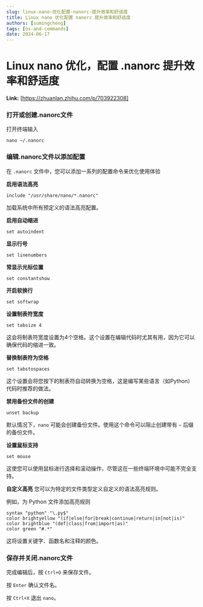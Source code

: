 ```yaml
---
slug: linux-nano-优化配置-nanorc-提升效率和舒适度
title: Linux nano 优化配置 nanorc 提升效率和舒适度
authors: [sumingcheng]
tags: [os-and-commands]
date: 2024-06-17
---
```


# Linux nano 优化，配置 .nanorc 提升效率和舒适度



 **Link:** [https://zhuanlan.zhihu.com/p/703922308]

### 打开或创建.nanorc文件  

打开终端输入

```
nano ~/.nanorc
```
### 编辑.nanorc文件以添加配置  

在 `.nanorc` 文件中，您可以添加一系列的配置命令来优化使用体验

**启用语法高亮**

```
include "/usr/share/nano/*.nanorc"
```

加载系统中所有预定义的语法高亮配置。

**启用自动缩进**

```
set autoindent
```

**显示行号**

```
set linenumbers
```

**常显示光标位置**

```
set constantshow
```

**开启软换行**

```
set softwrap
```

**设置制表符宽度**

```
set tabsize 4
```

这会将制表符宽度设置为4个空格。这个设置在编辑代码时尤其有用，因为它可以确保代码的缩进一致。

**替换制表符为空格**

```
set tabstospaces
```

这个设置会将您按下的制表符自动转换为空格，这是编写某些语言（如Python）代码时推荐的做法。

**禁用备份文件的创建**

```
unset backup
```

默认情况下，`nano` 可能会创建备份文件。使用这个命令可以阻止创建带有 `~` 后缀的备份文件。

**设置鼠标支持**

```
set mouse
```

这使您可以使用鼠标进行选择和滚动操作，尽管这在一些终端环境中可能不完全支持。

**自定义高亮** 您可以为特定的文件类型定义自定义的语法高亮规则。

例如，为 Python 文件添加高亮规则

```
syntax "python" "\.py$"
color brightyellow "(if|else|for|break|continue|return|in|not|is)"
color brightblue "(def|class|from|import|as)"
color green "#.*"
```

这将设置关键字、函数名和注释的颜色。

### 保存并关闭.nanorc文件  

完成编辑后，按 `Ctrl+O` 来保存文件。

按 `Enter` 确认文件名。

按 `Ctrl+X` 退出 `nano`。
